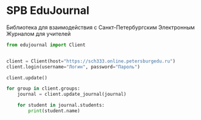 # SPB EduJournal

Библиотека для взаимодействия с Санкт-Петербургским Электронным Журналом для учителей

```python
from edujournal import Client


client = Client(host="https://sch333.online.petersburgedu.ru")
client.login(username="Логин", password="Пароль")

client.update()

for group in client.groups:
    journal = client.update_journal(journal)

    for student in journal.students:
        print(student.name)
```